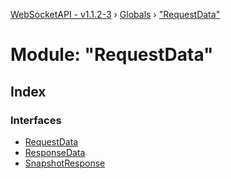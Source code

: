 [WebSocketAPI - v1.1.2-3](../README.md) › [Globals](../globals.md) › ["RequestData"](_requestdata_.md)

# Module: "RequestData"

## Index

### Interfaces

* [RequestData](../interfaces/_requestdata_.requestdata.md)
* [ResponseData](../interfaces/_requestdata_.responsedata.md)
* [SnapshotResponse](../interfaces/_requestdata_.snapshotresponse.md)
